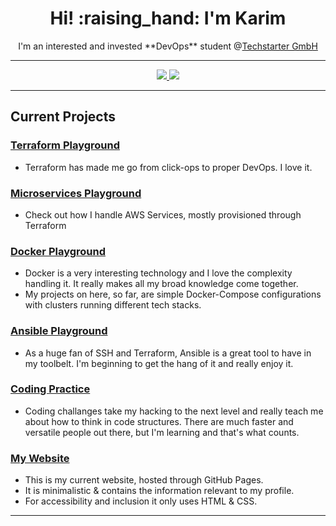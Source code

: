 <h1 align='center'>
    Hi! :raising_hand: I'm Karim
</h1>

<p align='center'>
    I'm an interested and invested **DevOps** student @<a href="https://github.com/techstartergmbh/"Techstarter GmbH"/">Techstarter GmbH</a>
</p>

---

<p align='center'>
    <a href="mailto:karimkarim@duck.com">
    <img src="https://img.shields.io/badge/email-karimkarim%40duck.com-lightgrey">
    <a href="https://www.linkedin.com/in/karim-a-274382265">
    <img src="https://img.shields.io/badge/linkedin-%23007785.svg?&style=for-te-badge&logo=linkedin&logoColor=white" />
    </a>
</p>

---

## Current Projects

### [Terraform Playground](https://github.com/karimkarimson/terraform)
- Terraform has made me go from click-ops to proper DevOps. I love it.

### [Microservices Playground](https://github.com/karimkarimson/microservices)
- Check out how I handle AWS Services, mostly provisioned through Terraform

### [Docker Playground](https://github.com/karimkarimson/docker)
- Docker is a very interesting technology and I love the complexity handling it. It really makes all my broad knowledge come together.
- My projects on here, so far, are simple Docker-Compose configurations with clusters running different tech stacks.

### [Ansible Playground](https://github.com/karimkarimson/ansible)
- As a huge fan of SSH and Terraform, Ansible is a great tool to have in my toolbelt. I'm beginning to get the hang of it and really enjoy it.

### [Coding Practice](https://github.com/karimkarimson/coding-practice)
- Coding challanges take my hacking to the next level and really teach me about how to think in code structures. There are much faster and versatile people out there, but I'm learning and that's what counts.

### [My Website](https://aouini.de)
- This is my current website, hosted through GitHub Pages.
- It is minimalistic & contains the information relevant to my profile.
- For accessibility and inclusion it only uses HTML & CSS.

---

<!-- --- -->
